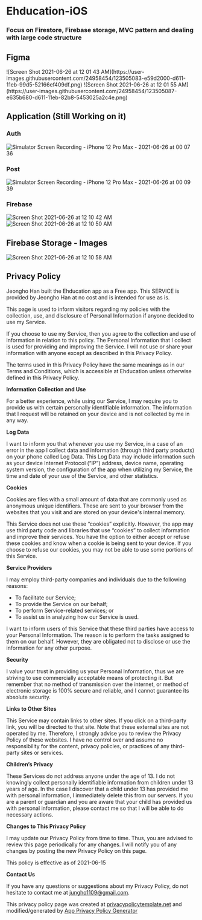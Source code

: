 # Ehducation-iOS

### Focus on Firestore, Firebase storage, MVC pattern and dealing with large code structure

## Figma
<div>
![Screen Shot 2021-06-26 at 12 01 43 AM](https://user-images.githubusercontent.com/24958454/123505083-e59d2000-d611-11eb-99d5-52166ef409df.png)
![Screen Shot 2021-06-26 at 12 01 55 AM](https://user-images.githubusercontent.com/24958454/123505087-e635b680-d611-11eb-82b8-5453025a2c4e.png)
</div>

## Application (Still Working on it)
### Auth
![Simulator Screen Recording - iPhone 12 Pro Max - 2021-06-26 at 00 07 36](https://user-images.githubusercontent.com/24958454/123505246-d79bcf00-d612-11eb-9ccc-6e47375540c4.gif)


### Post
![Simulator Screen Recording - iPhone 12 Pro Max - 2021-06-26 at 00 09 39](https://user-images.githubusercontent.com/24958454/123505250-dc608300-d612-11eb-8b94-6f4f65615479.gif)

### Firebase
![Screen Shot 2021-06-26 at 12 10 42 AM](https://user-images.githubusercontent.com/24958454/123505277-04e87d00-d613-11eb-9f3e-113a2f60f32b.png)
![Screen Shot 2021-06-26 at 12 10 50 AM](https://user-images.githubusercontent.com/24958454/123505278-05811380-d613-11eb-9f65-cf93d14b0d81.png)

## Firebase Storage - Images
![Screen Shot 2021-06-26 at 12 10 58 AM](https://user-images.githubusercontent.com/24958454/123505280-0619aa00-d613-11eb-8fd8-ed655e949199.png)



## Privacy Policy

Jeongho Han built the Ehducation app as a Free app. This SERVICE is provided by Jeongho Han at no cost and is intended for use as is.

This page is used to inform visitors regarding my policies with the collection, use, and disclosure of Personal Information if anyone decided to use my Service.

If you choose to use my Service, then you agree to the collection and use of information in relation to this policy. The Personal Information that I collect is used for providing and improving the Service. I will not use or share your information with anyone except as described in this Privacy Policy.

The terms used in this Privacy Policy have the same meanings as in our Terms and Conditions, which is accessible at Ehducation unless otherwise defined in this Privacy Policy.

**Information Collection and Use**

For a better experience, while using our Service, I may require you to provide us with certain personally identifiable information. The information that I request will be retained on your device and is not collected by me in any way.

**Log Data**

I want to inform you that whenever you use my Service, in a case of an error in the app I collect data and information (through third party products) on your phone called Log Data. This Log Data may include information such as your device Internet Protocol (“IP”) address, device name, operating system version, the configuration of the app when utilizing my Service, the time and date of your use of the Service, and other statistics.

**Cookies**

Cookies are files with a small amount of data that are commonly used as anonymous unique identifiers. These are sent to your browser from the websites that you visit and are stored on your device's internal memory.

This Service does not use these “cookies” explicitly. However, the app may use third party code and libraries that use “cookies” to collect information and improve their services. You have the option to either accept or refuse these cookies and know when a cookie is being sent to your device. If you choose to refuse our cookies, you may not be able to use some portions of this Service.

**Service Providers**

I may employ third-party companies and individuals due to the following reasons:

*   To facilitate our Service;
*   To provide the Service on our behalf;
*   To perform Service-related services; or
*   To assist us in analyzing how our Service is used.

I want to inform users of this Service that these third parties have access to your Personal Information. The reason is to perform the tasks assigned to them on our behalf. However, they are obligated not to disclose or use the information for any other purpose.

**Security**

I value your trust in providing us your Personal Information, thus we are striving to use commercially acceptable means of protecting it. But remember that no method of transmission over the internet, or method of electronic storage is 100% secure and reliable, and I cannot guarantee its absolute security.

**Links to Other Sites**

This Service may contain links to other sites. If you click on a third-party link, you will be directed to that site. Note that these external sites are not operated by me. Therefore, I strongly advise you to review the Privacy Policy of these websites. I have no control over and assume no responsibility for the content, privacy policies, or practices of any third-party sites or services.

**Children’s Privacy**

These Services do not address anyone under the age of 13. I do not knowingly collect personally identifiable information from children under 13 years of age. In the case I discover that a child under 13 has provided me with personal information, I immediately delete this from our servers. If you are a parent or guardian and you are aware that your child has provided us with personal information, please contact me so that I will be able to do necessary actions.

**Changes to This Privacy Policy**

I may update our Privacy Policy from time to time. Thus, you are advised to review this page periodically for any changes. I will notify you of any changes by posting the new Privacy Policy on this page.

This policy is effective as of 2021-06-15

**Contact Us**

If you have any questions or suggestions about my Privacy Policy, do not hesitate to contact me at jungho1109@gmail.com.

This privacy policy page was created at [privacypolicytemplate.net](https://privacypolicytemplate.net) and modified/generated by [App Privacy Policy Generator](https://app-privacy-policy-generator.nisrulz.com/)
